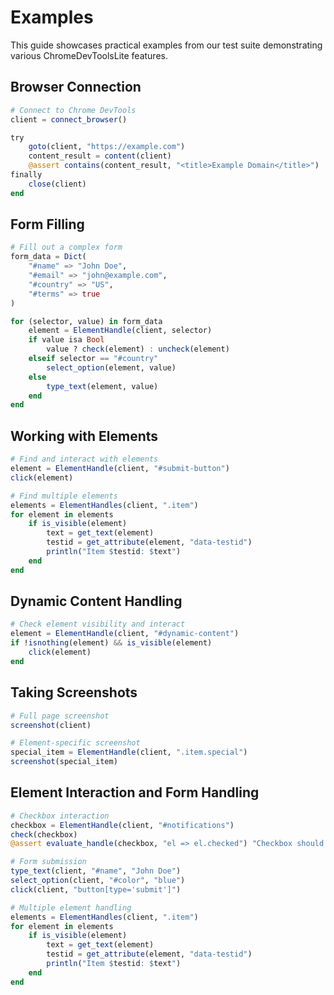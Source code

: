 # Examples

This guide showcases practical examples from our test suite demonstrating various ChromeDevToolsLite features.

## Browser Connection
```julia
# Connect to Chrome DevTools
client = connect_browser()

try
    goto(client, "https://example.com")
    content_result = content(client)
    @assert contains(content_result, "<title>Example Domain</title>")
finally
    close(client)
end
```

## Form Filling
```julia
# Fill out a complex form
form_data = Dict(
    "#name" => "John Doe",
    "#email" => "john@example.com",
    "#country" => "US",
    "#terms" => true
)

for (selector, value) in form_data
    element = ElementHandle(client, selector)
    if value isa Bool
        value ? check(element) : uncheck(element)
    elseif selector == "#country"
        select_option(element, value)
    else
        type_text(element, value)
    end
end
```

## Working with Elements
```julia
# Find and interact with elements
element = ElementHandle(client, "#submit-button")
click(element)

# Find multiple elements
elements = ElementHandles(client, ".item")
for element in elements
    if is_visible(element)
        text = get_text(element)
        testid = get_attribute(element, "data-testid")
        println("Item $testid: $text")
    end
end
```

## Dynamic Content Handling
```julia
# Check element visibility and interact
element = ElementHandle(client, "#dynamic-content")
if !isnothing(element) && is_visible(element)
    click(element)
end
```

## Taking Screenshots
```julia
# Full page screenshot
screenshot(client)

# Element-specific screenshot
special_item = ElementHandle(client, ".item.special")
screenshot(special_item)
```

## Element Interaction and Form Handling
```julia
# Checkbox interaction
checkbox = ElementHandle(client, "#notifications")
check(checkbox)
@assert evaluate_handle(checkbox, "el => el.checked") "Checkbox should be checked"

# Form submission
type_text(client, "#name", "John Doe")
select_option(client, "#color", "blue")
click(client, "button[type='submit']")

# Multiple element handling
elements = ElementHandles(client, ".item")
for element in elements
    if is_visible(element)
        text = get_text(element)
        testid = get_attribute(element, "data-testid")
        println("Item $testid: $text")
    end
end
```
